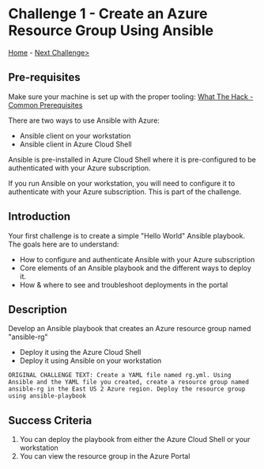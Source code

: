 # Challenge 1 - Create an Azure Resource Group Using Ansible

 [Home](../readme.md) - [Next Challenge>](./Challenge-02.md)

## Pre-requisites

Make sure your machine is set up with the proper tooling: [What The Hack - Common Prerequisites](../../000-HowToHack/WTH-Common-Prerequisites.md)

There are two ways to use Ansible with Azure:
- Ansible client on your workstation
- Ansible client in Azure Cloud Shell

Ansible is pre-installed in Azure Cloud Shell where it is pre-configured to be authenticated with your Azure subscription.  

If you run Ansible on your workstation, you will need to configure it to authenticate with your Azure subscription. This is part of the challenge.

## Introduction

Your first challenge is to create a simple "Hello World" Ansible playbook. The goals here are to understand:

- How to configure and authenticate Ansible with your Azure subscription
- Core elements of an Ansible playbook and the different ways to deploy it.
- How & where to see and troubleshoot deployments in the portal

## Description

Develop an Ansible playbook that creates an Azure resource group named "ansible-rg"
   - Deploy it using the Azure Cloud Shell
   - Deploy it using Ansible on your workstation


`ORIGINAL CHALLENGE TEXT: Create a YAML file named rg.yml. Using Ansible and the YAML file you created, create a resource group named ansible-rg in the East US 2 Azure region. Deploy the resource group using ansible-playbook`

## Success Criteria

1. You can deploy the playbook from either the Azure Cloud Shell or your workstation
1. You can view the resource group in the Azure Portal

